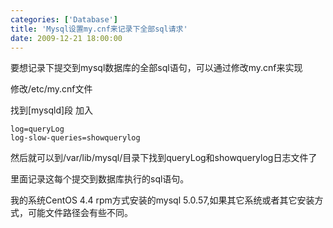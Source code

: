 ```yaml
---
categories: ['Database']
title: 'Mysql设置my.cnf来记录下全部sql请求'
date: 2009-12-21 18:00:00
---
```


要想记录下提交到mysql数据库的全部sql语句，可以通过修改my.cnf来实现

修改/etc/my.cnf文件

找到[mysqld]段
加入

```
log=queryLog
log-slow-queries=showquerylog
```

然后就可以到/var/lib/mysql/目录下找到queryLog和showquerylog日志文件了

里面记录这每个提交到数据库执行的sql语句。

我的系统CentOS 4.4 rpm方式安装的mysql 5.0.57,如果其它系统或者其它安装方式，可能文件路径会有些不同。

